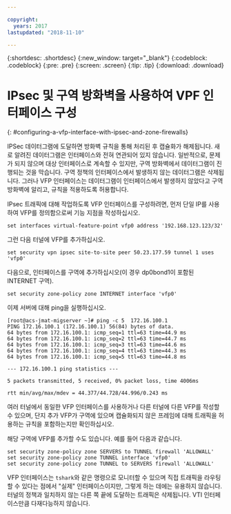 ```yaml
---

copyright:
  years: 2017
lastupdated: "2018-11-10"

---
```


{:shortdesc: .shortdesc}
{:new_window: target="_blank"}
{:codeblock: .codeblock}
{:pre: .pre}
{:screen: .screen}
{:tip: .tip}
{:download: .download}

# IPsec 및 구역 방화벽을 사용하여 VPF 인터페이스 구성
{: #configuring-a-vfp-interface-with-ipsec-and-zone-firewalls}

IPSec 데이터그램에 도달하면 방화벽 규칙을 통해 처리된 후 캡슐화가 해제됩니다. 새로 알려진 데이터그램은 인터페이스와 전혀 연관되어 있지 않습니다. 일반적으로, 문제가 되지 않으며 대상 인터페이스로 계속할 수 있지만, 구역 방화벽에서 데이터그램이 진행되는 것을 막습니다. 구역 정책의 인터페이스에서 발생하지 않는 데이터그램은 삭제됩니다. 그러나 VFP 인터페이스는 데이터그램이 인터페이스에서 발생하지 않았다고 구역 방화벽에 알리고, 규칙을 적용하도록 허용합니다. 

IPsec 트래픽에 대해 작업하도록 VFP 인터페이스를 구성하려면, 먼저 단일 IP를 사용하여 VFP를 정의함으로써 기능 지점을 작성하십시오.

```
set interfaces virtual-feature-point vfp0 address '192.168.123.123/32'
```

그런 다음 터널에 VFP를 추가하십시오.

```
set security vpn ipsec site-to-site peer 50.23.177.59 tunnel 1 uses 'vfp0'
```

다음으로, 인터페이스를 구역에 추가하십시오(이 경우 dp0bond1이 포함된 INTERNET 구역).

```
set security zone-policy zone INTERNET interface 'vfp0'
```

이제 서버에 대해 ping을 실행하십시오.

```
[root@acs-jmat-migserver ~]# ping -c 5  172.16.100.1
PING 172.16.100.1 (172.16.100.1) 56(84) bytes of data.
64 bytes from 172.16.100.1: icmp_seq=1 ttl=63 time=44.9 ms
64 bytes from 172.16.100.1: icmp_seq=2 ttl=63 time=44.7 ms
64 bytes from 172.16.100.1: icmp_seq=3 ttl=63 time=44.6 ms
64 bytes from 172.16.100.1: icmp_seq=4 ttl=63 time=44.3 ms
64 bytes from 172.16.100.1: icmp_seq=5 ttl=63 time=44.8 ms

--- 172.16.100.1 ping statistics ---

5 packets transmitted, 5 received, 0% packet loss, time 4006ms

rtt min/avg/max/mdev = 44.377/44.728/44.996/0.243 ms
```

여러 터널에서 동일한 VFP 인터페이스를 사용하거나 다른 터널에 다른 VFP를 작성할 수 있으며, 단지 추가 VFP가 구역에 있으며 캡슐화되지 않은 프레임에 대해 트래픽을 허용하는 규칙을 포함하는지만 확인하십시오.

해당 구역에 VFP를 추가할 수도 있습니다. 예를 들어 다음과 같습니다.

```
set security zone-policy zone SERVERS to TUNNEL firewall 'ALLOWALL'
set security zone-policy zone TUNNEL interface 'vfp0'
set security zone-policy zone TUNNEL to SERVERS firewall 'ALLOWALL'
```

VFP 인터페이스는 `tshark`와 같은 명령으로 모니터할 수 있으며 직접 트래픽을 라우팅할 수 있다는 점에서 "실제" 인터페이스이지만, 그렇게 하는 데에는 유용하지 않습니다. 터널의 정책과 일치하지 않는 다른 쪽 끝에 도달하는 트래픽은 삭제됩니다. VTI 인터페이스만큼 다재다능하지 않습니다.
